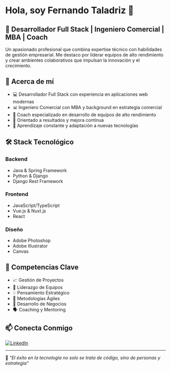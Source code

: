# Hola, soy Fernando Taladriz 👋

## 💼 Desarrollador Full Stack | Ingeniero Comercial | MBA | Coach

Un apasionado profesional que combina expertise técnico con habilidades de gestión empresarial. Me destaco por
liderar equipos de alto rendimiento y crear ambientes colaborativos que impulsan la innovación y el crecimiento.

## 🚀 Acerca de mí

- 💻 Desarrollador Full Stack con experiencia en aplicaciones web modernas
- 📊 Ingeniero Comercial con MBA y background en estrategia comercial
- 👥 Coach especializado en desarrollo de equipos de alto rendimiento
- 🎯 Orientado a resultados y mejora continua
- 🌱 Aprendizaje constante y adaptación a nuevas tecnologías

## 🛠️ Stack Tecnológico

### Backend
- Java & Spring Framework
- Python & Django
- Django Rest Framework

### Frontend
- JavaScript/TypeScript
- Vue.js & Nuxt.js
- React

### Diseño
- Adobe Photoshop
- Adobe Illustrator
- Canvas

## 💪 Competencias Clave

- 📈 Gestión de Proyectos
- 🤝 Liderazgo de Equipos
- 💡 Pensamiento Estratégico
- 🔄 Metodologías Ágiles
- 🎯 Desarrollo de Negocios
- 🗣️ Coaching y Mentoring

## 📫 Conecta Conmigo

[![LinkedIn](https://img.shields.io/badge/LinkedIn-Fernando_Taladriz-0077B5?style=for-the-badge&logo=linkedin&logoColor=white)](https://www.linkedin.com/in/fernandotaladriz)

---

💬 *"El éxito en la tecnología no solo se trata de código, sino de personas y estrategia"*
